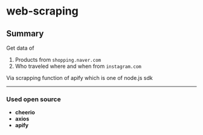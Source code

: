 # web-scraping

## Summary
Get data of 
1. Products from `shopping.naver.com` 
2. Who traveled where and when from `instagram.com`  

Via scrapping function of apify which is one of node.js sdk

---
### Used open source
- **cheerio**
- **axios**
- **apify**
